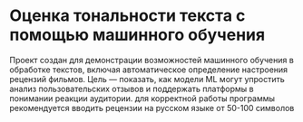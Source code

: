 # Оценка тональности текста с помощью машинного обучения
Проект создан для демонстрации возможностей машинного обучения в обработке текстов, включая автоматическое определение настроения рецензий фильмов. Цель — показать, как модели ML могут упростить анализ пользовательских отзывов и поддержать платформы в понимании реакции аудитории.
для корректной работы программы рекомендуется вводить рецензии на русском языке от 50-100 символов
